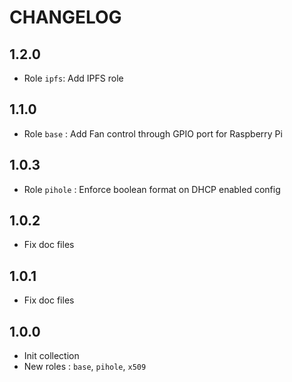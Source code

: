 # CHANGELOG

## 1.2.0

- Role `ipfs`: Add IPFS role

## 1.1.0

- Role `base` : Add Fan control through GPIO port for Raspberry Pi

## 1.0.3

- Role `pihole` : Enforce boolean format on DHCP enabled config

## 1.0.2

- Fix doc files

## 1.0.1

- Fix doc files

## 1.0.0

- Init collection
- New roles : `base`, `pihole`, `x509`
